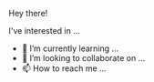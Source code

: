 Hey there!  

I've  interested in ...
- 🌱 I’m currently learning ...
- 💞️ I’m looking to collaborate on ...
- 📫 How to reach me ...

<!---
jdeta/jdeta is a ✨ special ✨ repository because its `README.md` (this file) appears on your GitHub profile.
You can click the Preview link to take a look at your changes.
--->
